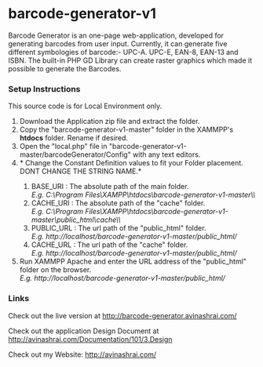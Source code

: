# barcode-generator-v1

Barcode Generator is an one-page web-application, developed for generating barcodes from user input. Currently, it can generate five different symbologies of barcode:- UPC-A. UPC-E, EAN-8, EAN-13 and ISBN. The built-in PHP GD Library can create raster graphics which made it possible to generate the Barcodes.

<h3> Setup Instructions </h3> 
This source code is for Local Environment only.

<ol>
  <li>Download the Application zip file and extract the folder.</li>
  <li>Copy the "barcode-generator-v1-master" folder in the XAMMPP's <strong>htdocs</strong> folder. Rename if desired.</li>
  <li>Open the "local.php" file in "barcode-generator-v1-master/barcodeGenerator/Config" with any text editors.</li>
  <li>* Change the Constant Definition values to fit your Folder placement. DONT CHANGE THE STRING NAME.*</li>
  <ol>
     <li>BASE_URI : The absolute path of the main folder. <br/>
     <i>E.g. C:\Program Files\XAMPP\htdocs\barcode-generator-v1-master\\</i>
     </li>
     <li>CACHE_URI : The absolute path of the "cache" folder. <br/>
     <i>E.g. C:\Program Files\XAMPP\htdocs\barcode-generator-v1-master\public_html\cache\\</i>
     </li>
     <li>PUBLIC_URL : The url path of the "public_html" folder. <br/>
     <i>E.g. http://localhost/barcode-generator-v1-master/public_html/</i>
     </li>
     <li>CACHE_URL : The url path of the "cache" folder.<br/>
     <i>E.g. http://localhost/barcode-generator-v1-master/public_html/</i>
     </li>
  </ol>
  <li>Run XAMMPP Apache and enter the URL address of the "public_html" folder on the browser.<br/> 
  <i>E.g. http://localhost/barcode-generator-v1-master/public_html/</i>
  </li>
</ol>

<h3>Links</h3>

Check out the live version at http://barcode-generator.avinashrai.com/ 

Check out the application Design Document at http://avinashrai.com/Documentation/101/3.Design 

Check out my Website: http://avinashrai.com/
